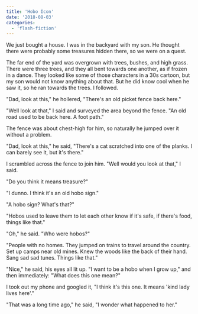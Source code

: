 ```yaml
---
title: 'Hobo Icon'
date: '2018-08-03'
categories:
  - 'flash-fiction'
---
```


We just bought a house. I was in the backyard with my son. He thought there were
probably some treasures hidden there, so we were on a quest.

The far end of the yard was overgrown with trees, bushes, and high grass. There
were three trees, and they all bent towards one another, as if frozen in a
dance. They looked like some of those characters in a 30s cartoon, but my son
would not know anything about that. But he did know cool when he saw it, so he
ran towards the trees. I followed.

"Dad, look at this," he hollered, "There's an old picket fence back here."

"Well look at that," I said and surveyed the area beyond the fence. "An old road
used to be back here. A foot path."

The fence was about chest-high for him, so naturally he jumped over it without a
problem.

"Dad, look at this," he said, "There's a cat scratched into one of the planks. I
can barely see it, but it's there."

I scrambled across the fence to join him. "Well would you look at that," I said.

"Do you think it means treasure?"

"I dunno. I think it's an old hobo sign."

"A hobo sign? What's that?"

"Hobos used to leave them to let each other know if it's safe, if there's food,
things like that."

"Oh," he said. "Who were hobos?"

"People with no homes. They jumped on trains to travel around the country. Set
up camps near old mines. Knew the woods like the back of their hand. Sang sad
sad tunes. Things like that."

"Nice," he said, his eyes all lit up. "I want to be a hobo when I grow up," and
then immediately: "What does this one mean?"

I took out my phone and googled it, "I think it's this one. It means 'kind lady
lives here'."

"That was a long time ago," he said, "I wonder what happened to her."
